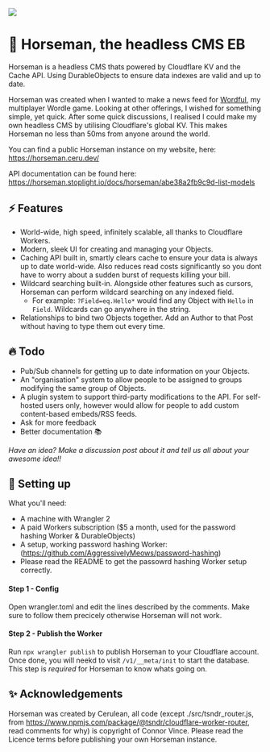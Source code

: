 ![](https://nyc3.digitaloceanspaces.com/cerulean/screenshots/2022/06/Screen%20Shot%202022-06-25%20at%2018.59.43.png)

# 🐴 Horseman, the headless CMS EB

Horseman is a headless CMS thats powered by Cloudflare KV and the Cache API. Using DurableObjects to ensure data indexes are valid and up to date.

Horseman was created when I wanted to make a news feed for [Wordful](https://wordful.ceru.dev), my multiplayer Wordle game. Looking at other offerings, I wished for something simple, yet quick. After some quick discussions, I realised I could make my own headless CMS by utilising Cloudflare's global KV. This makes Horseman no less than 50ms from anyone around the world.

You can find a public Horseman instance on my website, here: https://horseman.ceru.dev/

API documentation can be found here: https://horseman.stoplight.io/docs/horseman/abe38a2fb9c9d-list-models

## ⚡ Features
- World-wide, high speed, infinitely scalable, all thanks to Cloudflare Workers.
- Modern, sleek UI for creating and managing your Objects.
- Caching API built in, smartly clears cache to ensure your data is always up to date world-wide. Also reduces read costs significantly so you dont have to worry about a sudden burst of requests killing your bill.
- Wildcard searching built-in. Alongside other features such as cursors, Horseman can perform wildcard searching on any indexed field.
    - For example: `?Field=eq.Hello*` would find any Object with `Hello` in `Field`. Wildcards can go anywhere in the string.
- Relationships to bind two Objects together. Add an Author to that Post without having to type them out every time.

## 🔥 Todo

- Pub/Sub channels for getting up to date information on your Objects.
- An "organisation" system to allow people to be assigned to groups modifying the same group of Objects.
- A plugin system to support third-party modifications to the API. For self-hosted users only, however would allow for people to add custom content-based embeds/RSS feeds.
- Ask for more feedback
- Better documentation 📚

*Have an idea? Make a discussion post about it and tell us all about your awesome idea!!*

## 🔧 Setting up
What you'll need:
- A machine with Wrangler 2
- A paid Workers subscription ($5 a month, used for the password hashing Worker & DurableObjects)
- A setup, working password hashing Worker: (https://github.com/AggressivelyMeows/password-hashing)
- Please read the README to get the passowrd hashing Worker setup correctly.

#### Step 1 - Config
Open wrangler.toml and edit the lines described by the comments. Make sure to follow them precicely otherwise Horseman will not work.

#### Step 2 - Publish the Worker
Run `npx wrangler publish` to publish Horseman to your Cloudflare account. Once done, you will neekd to visit `/v1/__meta/init` to start the database. This step is *required* for Horseman to know whats going on.

## ✨ Acknowledgements
Horseman was created by Cerulean, all code (except ./src/tsndr_router.js, from https://www.npmjs.com/package/@tsndr/cloudflare-worker-router, read comments for why) is copyright of Connor Vince. Please read the Licence terms before publishing your own Horseman instance.